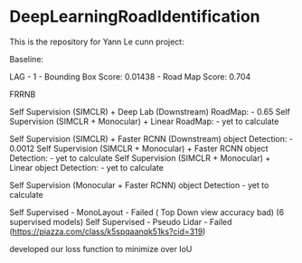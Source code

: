 # DeepLearningRoadIdentification

This is the repository for Yann Le cunn project:


Baseline:

LAG - 1 - Bounding Box Score: 0.01438 - Road Map Score: 0.704


FRRNB

Self Supervision (SIMCLR) + Deep Lab (Downstream) RoadMap: - 0.65
Self Supervision (SIMCLR + Monocular) + Linear RoadMap: - yet to calculate


Self Supervision (SIMCLR) + Faster RCNN (Downstream) object Detection: - 0.0012
Self Supervision (SIMCLR + Monocular) + Faster RCNN object Detection: - yet to calculate
Self Supervision (SIMCLR + Monocular) + Linear object Detection: - yet to calculate

Self Supervision (Monocular + Faster RCNN) object Detection - yet to calculate

Self Supervised - MonoLayout - Failed ( Top Down view  accuracy bad) (6 supervised models)
Self Supervised - Pseudo Lidar - Failed (https://piazza.com/class/k5spqaanqk51ks?cid=319)

developed our loss function to minimize over IoU




